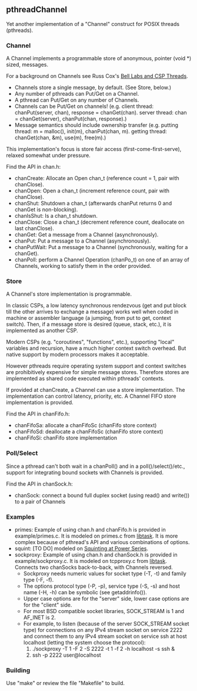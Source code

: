 ## pthreadChannel

Yet another implementation of a "Channel" construct for POSIX threads (pthreads).

### Channel

A Channel implements a programmable store of anonymous, pointer (void *) sized, messages.

For a background on Channels see Russ Cox's [Bell Labs and CSP Threads](https://swtch.com/~rsc/thread/).

* Channels store a single message, by default. (See Store, below.)
* Any number of pthreads can Put/Get on a Channel.
* A pthread can Put/Get on any number of Channels.
* Channels can be Put/Get on channels!
(e.g. client thread: chanPut(server, chan), response = chanGet(chan). server thread: chan = chanGet(server), chanPut(chan, response).)
* Message semantics should include ownership transfer
(e.g. putting thread: m = malloc(), init(m), chanPut(chan, m). getting thread: chanGet(chan, &m), use(m), free(m).)

This implementation's focus is store fair access (first-come-first-serve), relaxed somewhat under pressure.

Find the API in chan.h:

* chanCreate: Allocate an Open chan_t (reference count = 1, pair with chanClose).
* chanOpen: Open a chan_t (increment reference count, pair with chanClose).
* chanShut: Shutdown a chan_t (afterwards chanPut returns 0 and chanGet is non-blocking).
* chanIsShut: Is a chan_t shutdown.
* chanClose: Close a chan_t (decrement reference count, deallocate on last chanClose).
* chanGet: Get a message from a Channel (asynchronously).
* chanPut: Put a message to a Channel (asynchronously).
* chanPutWait: Put a message to a Channel (synchronously, waiting for a chanGet).
* chanPoll: perform a Channel Operation (chanPo_t) on one of an array of Channels, working to satisfy them in the order provided.

### Store

A Channel's store implementation is programmable.

In classic CSPs, a low latency synchronous rendezvous (get and put block till the other arrives to exchange a message)
works well when coded in machine or assembler language (a jumping, from put to get, context switch).
Then, if a message store is desired (queue, stack, etc.), it is implemented as another CSP.

Modern CSPs (e.g. "coroutines", "functions", etc.), supporting "local" variables and recursion, have a much higher context switch overhead.
But native support by modern processors makes it acceptable.

However pthreads require operating system support and context switches are prohibitively expensive for simple message stores.
Therefore stores are implemented as shared code executed within pthreads' contexts.

If provided at chanCreate, a Channel can use a store implementation.
The implementation can control latency, priority, etc.
A Channel FIFO store implementation is provided.

Find the API in chanFifo.h:

* chanFifoSa: allocate a chanFifoSc (chanFifo store context)
* chanFifoSd: deallocate a chanFifoSc (chanFifo store context)
* chanFifoSi: chanFifo store implementation

### Poll/Select

Since a pthread can't both wait in a chanPoll() and in a poll()/select()/etc., support for integrating bound sockets with Channels is provided.

Find the API in chanSock.h:

* chanSock: connect a bound full duplex socket (using read() and write()) to a pair of Channels

### Examples

* primes: Example of using chan.h and chanFifo.h is provided in example/primes.c. It is modeled on primes.c from [libtask](https://swtch.com/libtask/).
It is more complex because of pthread's API and various combinations of options.
* squint: [TO DO] modeled on [Squinting at Power Series](https://swtch.com/~rsc/thread/squint.pdf).
* sockproxy: Example of using chan.h and chanSock.h is provided in example/sockproxy.c. It is modeled on tcpproxy.c from [libtask](https://swtch.com/libtask/).
Connects two chanSocks back-to-back, with Channels reversed.
  * Sockproxy needs numeric values for socket type (-T, -t) and family type (-F, -f).
  * The options protocol type (-P, -p), service type (-S, -s) and host name (-H, -h) can be symbolic (see getaddrinfo()).
  * Upper case options are for the "server" side, lower case options are for the "client" side.
  * For most BSD compatible socket libraries, SOCK_STREAM is 1 and AF_INET is 2.
  * For example, to listen (because of the server SOCK_STREAM socket type) for connections on any IPv4 stream socket on service 2222 and connect them to any IPv4 stream socket on service ssh at host localhost (letting the system choose the protocol):
    1. ./sockproxy -T 1 -F 2 -S 2222 -t 1 -f 2 -h localhost -s ssh &
    1. ssh -p 2222 user@localhost

### Building

Use "make" or review the file "Makefile" to build.
